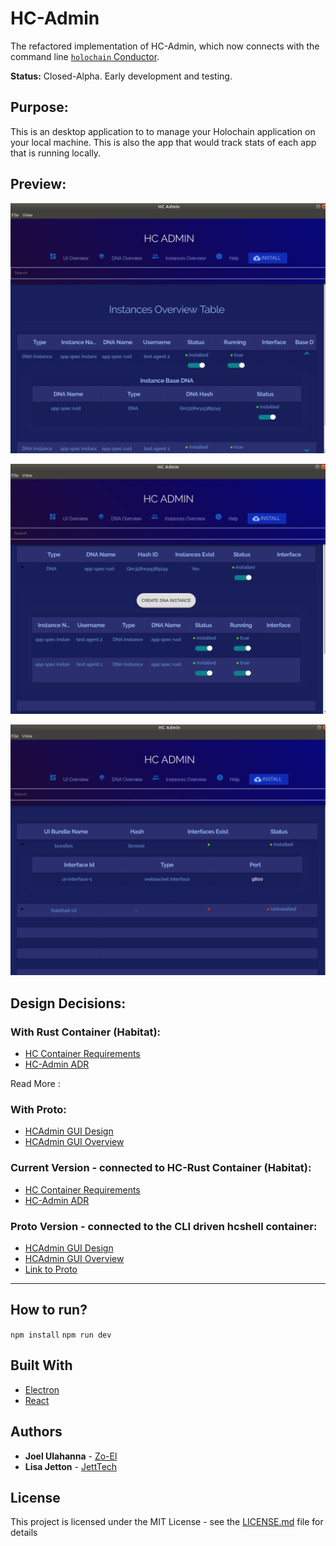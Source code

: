 
# HC-Admin
The refactored implementation of HC-Admin, which now connects with the command line [`holochain` Conductor](https://github.com/holochain/holochain-rust/tree/develop/conductor).

**Status:** Closed-Alpha. Early development and testing.

## Purpose:
This is an desktop application to to manage your Holochain application on your local machine. This is also the app that would track stats of each app that is running locally.

## Preview:
![HCAdmin-DNA-Instance-Table](/resources/DNA_Instance_Table.png)

![HCAdmin-DNA-Table](/resources/DNA_Table.png)

![HCAdmin-UI-Table](/resources/UI_Table.png)

## Design Decisions:
### With Rust Container (Habitat):
* [HC Container Requirements](https://hackmd.io/ark7OuzNQUaVWQUqhWOYiw?both)
* [HC-Admin ADR](https://hackmd.io/UthCJPttSJSkvk_MJquu3A?both)

Read More :
### With Proto:
* [HCAdmin GUI Design](https://hackmd.io/UthCJPttSJSkvk_MJquu3A)
* [HCAdmin GUI Overview](https://hackmd.io/VqmACbONT9eBl09E-ikLgA?both)

### Current Version - connected to HC-Rust Container (Habitat):
* [HC Container Requirements](https://hackmd.io/ark7OuzNQUaVWQUqhWOYiw?both)
* [HC-Admin ADR](https://hackmd.io/UthCJPttSJSkvk_MJquu3A?both)

### Proto Version - connected to the CLI driven hcshell container:
* [HCAdmin GUI Design](https://hackmd.io/UthCJPttSJSkvk_MJquu3A)
* [HCAdmin GUI Overview](https://hackmd.io/VqmACbONT9eBl09E-ikLgA?both)
* [Link to Proto](https://github.com/Holo-Host/HCAdmin-GUI)

---
## How to run?
`npm install`
`npm run dev`

## Built With
* [Electron](https://electronjs.org/)
* [React](https://reactjs.org/)

## Authors
* **Joel Ulahanna** - [Zo-El](https://github.com/zo-el)
* **Lisa Jetton** - [JettTech](https://github.com/JettTech)

## License
This project is licensed under the MIT License - see the [LICENSE.md](LICENSE.md) file for details
